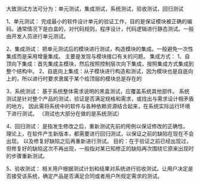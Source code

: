 大致测试方法可分为：单元测试，集成测试，系统测试，验收测试，回归测试

1、单元测试：
完成最小的软件设计单元的验证工作，目的是保证模块被正确的编码。通常情况下是白盒的，对代码规则，程序设计，代码逻辑进行静态测试。一般由开发人员进行单元测试。

2、集成测试：
把单元测试后的模块进行测试，构造模块的集成。一般避免一次性集成而是采用增量集成。
主要是发现与模块接口有关的问题。
集成方式：
    1、自顶向下集成：首先集成主模块，然后按照控制层次向下集成，按照集成方式集成到整个结构中。
    2、自底向上集成：从子模块进行构造和测试，因为模块也是自底向上的，所以进行时要求隶属于某个给顶层的模块总是存在的

3、系统测试：
基于系统整体需求说明的黑盒测试，应覆盖系统其他部件。
系统测试是针对整个产品的测试，验证是否满足规格和需求，或找出与需求设计相矛盾的地方。
因此需将系统中的软件与各种依赖资源结合起来，在系统实际运行环境下进行测试。
（测试也大部分在做的是系统测试）

4、回归测试：
是指发生修改之后，重新测试先前的用例以保证修改的正确性。
理论上，在软件产生新版本，都需要进行回归测试，以保证之前的缺陷在现在不会出现。
以及修复好缺陷之后再重新进行测试。
目的：在于验证之前已经出现过，但修复好的缺陷这次不再出现，一般指对某已知修正的缺陷再次围绕它原来出现时的步骤重新测试。

5、验收测试：
相关用户根据测试计划和结果对系统进行验收测试。让用户决定是否接受该系统，确定产品是否满足合同或者用户所规定需求的测试。